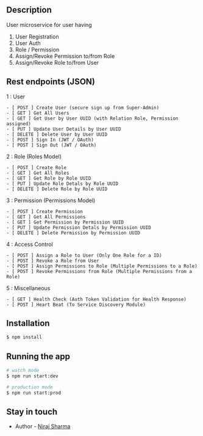 ## Description

User microservice for user having 

1. User Registration
2. User Auth 
3. Role / Permission 
4. Assign/Revoke Permission to/from Role
5. Assign/Revoke Role to/from User

## Rest endpoints (JSON)

1 : User 

    - [ POST ] Create User (secure sign up from Super-Admin)
    - [ GET ] Get All Users
    - [ GET ] Get User by User UUID (with Relation Role, Permission assigned)
    - [ PUT ] Update User Details by User UUID
    - [ DELETE ] Delete User by User UUID
    - [ POST ] Sign In (JWT / OAuth)
    - [ POST ] Sign Out (JWT / OAuth)

  2 : Role (Roles Model)

    - [ POST ] Create Role
    - [ GET ] Get All Roles
    - [ GET ] Get Role by Role UUID
    - [ PUT ] Update Role Detals by Role UUID
    - [ DELETE ] Delete Role by Role UUID
      
  3 : Permission (Permissions Model)
    
    - [ POST ] Create Permission
    - [ GET ] Get All Permissions
    - [ GET ] Get Permission by Permission UUID
    - [ PUT ] Update Permission Detals by Permission UUID
    - [ DELETE ] Delete Permission by Permission UUID

  4 : Access Control
    
    - [ POST ] Assign a Role to User (Only One Role for a ID)
    - [ POST ] Revoke a Role from User 
    - [ POST ] Assign Permissions to Role (Multiple Permissions to a Role)
    - [ POST ] Revoke Permissions from Role (Multiple Permissions from a Role)

  5 : Miscellaneous
    
    - [ GET ] Health Check (Auth Token Validation for Health Response)
    - [ POST ] Heart Beat (To Service Discovery Module)

## Installation

```bash
$ npm install
```

## Running the app

```bash
# watch mode
$ npm run start:dev

# production mode
$ npm run start:prod
```


## Stay in touch

- Author - [Niraj Sharma](https://github.com/nirajshar67)